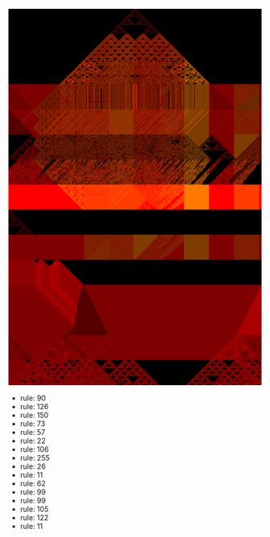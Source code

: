 ![photo](./output.png) 
 * rule: 90
* rule: 126
* rule: 150
* rule: 73
* rule: 57
* rule: 22
* rule: 106
* rule: 255
* rule: 26
* rule: 11
* rule: 62
* rule: 99
* rule: 99
* rule: 105
* rule: 122
* rule: 11
